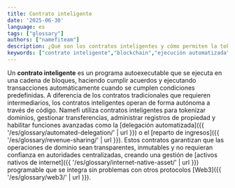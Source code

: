 ```yaml
---
title: Contrato inteligente
date: '2025-06-30'
language: es
tags: ["glossary"]
authors: ["namefiteam"]
description: ¿Qué son los contratos inteligentes y cómo permiten la tokenización de dominios?
keywords: ["contrato inteligente","blockchain","ejecución automatizada","lógica programable","descentralizado"]
---
```


Un **contrato inteligente** es un programa autoexecutable que se ejecuta en una cadena de bloques, haciendo cumplir acuerdos y ejecutando transacciones automáticamente cuando se cumplen condiciones predefinidas. A diferencia de los contratos tradicionales que requieren intermediarios, los contratos inteligentes operan de forma autónoma a través de código. Namefi utiliza contratos inteligentes para tokenizar dominios, gestionar transferencias, administrar registros de propiedad y habilitar funciones avanzadas como la [delegación automatizada]({{ '/es/glossary/automated-delegation/' | url }}) o el [reparto de ingresos]({{ '/es/glossary/revenue-sharing/' | url }}). Estos contratos garantizan que las operaciones de dominio sean transparentes, inmutables y no requieran confianza en autoridades centralizadas, creando una gestión de [activos nativos de internet]({{ '/es/glossary/internet-native-asset/' | url }}) programable que se integra sin problemas con otros protocolos [Web3]({{ '/es/glossary/web3/' | url }}).